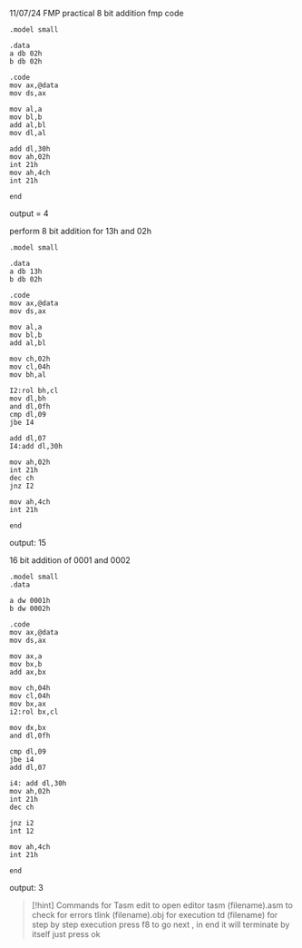 11/07/24 FMP practical
8 bit addition fmp code
```
.model small

.data
a db 02h
b db 02h

.code 
mov ax,@data
mov ds,ax

mov al,a
mov bl,b
add al,bl
mov dl,al

add dl,30h
mov ah,02h
int 21h
mov ah,4ch
int 21h

end
```

output = 4

perform 8 bit addition for 13h and 02h 
```
.model small

.data
a db 13h
b db 02h

.code
mov ax,@data
mov ds,ax

mov al,a
mov bl,b
add al,bl

mov ch,02h
mov cl,04h
mov bh,al

I2:rol bh,cl
mov dl,bh
and dl,0fh
cmp dl,09
jbe I4

add dl,07
I4:add dl,30h

mov ah,02h
int 21h
dec ch
jnz I2

mov ah,4ch
int 21h

end
```
output:
15

16 bit addition of 0001 and 0002
```
.model small
.data

a dw 0001h
b dw 0002h

.code
mov ax,@data
mov ds,ax

mov ax,a
mov bx,b
add ax,bx

mov ch,04h
mov cl,04h
mov bx,ax
i2:rol bx,cl

mov dx,bx
and dl,0fh

cmp dl,09
jbe i4
add dl,07

i4: add dl,30h
mov ah,02h
int 21h
dec ch

jnz i2
int 12

mov ah,4ch
int 21h

end
```
output: 3

> [!hint] Commands for Tasm
> edit to open editor
>tasm (filename).asm to check for errors
>tlink (filename).obj for execution
> td (filename) for step by step execution
> press f8 to go next , in end it will terminate by itself just press ok




